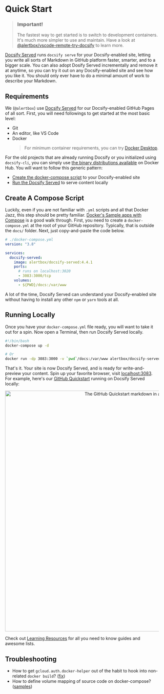 # Quick Start

> ### Important!
> The fastest way to get started is to switch to development containers. It's much more simpler to use and maintain. Have a look at [@alertbox/vscode-remote-try-docsify](https://alertbox.github.io/vscode-remote-try-docsify) to learn more.

[Docsify Served](https://hub.docker.com/r/alertbox/docsify-served) runs `docsify serve` for your Docsify-enabled site, letting you write all sorts of Markdown in GitHub platform faster, smarter, and to a bigger scale. You can also adopt Dosify Served incrementally and remove it at anytime, so you can try it out on any Docsify-enabled site and see how you like it. You should only ever have to do a minimal amount of work to describe your Markdown.

## Requirements

We (`@alertbox`) use [Docsify Served](https://hub.docker.com/r/alertbox/docsify-served) for our Docsify-enabled GitHub Pages of all sort. First, you will need followings to get started at the most basic level:

- Git
- An editor, like VS Code
- Docker
  > For minimum container requirements, you can try [Docker Desktop](https://www.docker.com/products/docker-desktop).

For the old projects that are already running Docsify or you initialized using `docsify-cli`, you can simply use [the binary distributions available](https://hub.docker.com/r/alertbox/docsify-served) on Docker Hub. You will want to follow this generic pattern:

- [Create the docker-compose script](#create-a-compose-script) to your Docsify-enabled site
- [Run the Docsify Served](#running-locally) to serve content locally

## Create A Compose Script

Luckily, even if you are not familiar with `.yml` scripts and all that Docker Jazz, this step should be pretty familiar. [Docker's Sample apps with Compose](https://docs.docker.com/compose/samples-for-compose/) is a good walk through. First, you need to create a `docker-compose.yml` at the root of your GitHub repository. Typically, that is outside the `docs/` folder. Next, just copy-and-paste the code below.

```yml
# ./docker-compose.yml
version: "3.8"

services: 
  docsify-served:
    image: alertbox/docsify-served:4.4.1
    ports: 
      # runs on localhost:3020
      - 3083:3000/tcp
    volumes: 
      - ${PWD}/docs:/var/www
```

A lot of the time, Docsify Served can understand your Docsify-enabled site without having to install any other `npm` or `yarn` tools at all.

## Running Locally

Once you have your `docker-compose.yml` file ready, you will want to take it out for a spin. Now open a Terminal, then run Docsify Served locally.

```bash
#!/bin/bash
docker-compose up -d

# Or
docker run -dp 3083:3000 -v `pwd`/docs:/var/www alertbox/docsify-served:4.4.1
```

That's it. Your site is now Docsify Served, and is ready for write-and-preview your content. Spin up your favorite browser, visit [localhost:3083](http://localhost:3083). For example, here's our [GitHub Quickstart](https://alertbox.github.com/gh-quickstart) running on Docsify Served locally:

<p align="center">
  <img alt="The GitHub Quickstart markdown in action" src="https://user-images.githubusercontent.com/958227/84496654-f1e66180-acca-11ea-8aa9-8b78ac53b4b2.png" width="786">
</p>

Check out [Learning Resources](/#learning-resources) for all you need to know guides and awesome lists.

## Troubleshooting

- How to get `gcloud.auth.docker-helper` out of the habit to hook into non-related `docker build`? ([fix](https://stackoverflow.com/a/59173599/257727))
- How to define volume mapping of source code on docker-compose? ([samples](http://blog.code4hire.com/2018/06/define-named-volume-with-host-mount-in-the-docker-compose-file/))